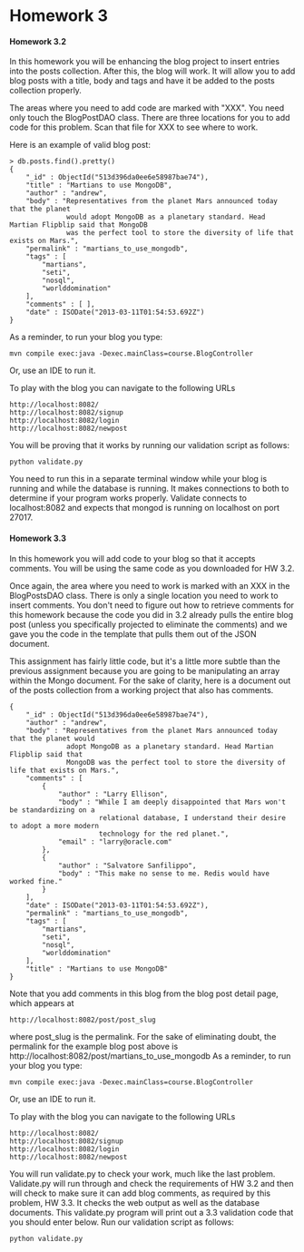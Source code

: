 Homework 3
=====

#### Homework 3.2

In this homework you will be enhancing the blog project to insert entries into the posts collection. After this, the blog will work. It will allow you to add blog posts with a title, body and tags and have it be added to the posts collection properly. 

The areas where you need to add code are marked with "XXX". You need only touch the BlogPostDAO class. There are three locations for you to add code for this problem. Scan that file for XXX to see where to work. 

Here is an example of valid blog post: 
```
> db.posts.find().pretty()
{
    "_id" : ObjectId("513d396da0ee6e58987bae74"),
    "title" : "Martians to use MongoDB",
    "author" : "andrew",
    "body" : "Representatives from the planet Mars announced today that the planet 
              would adopt MongoDB as a planetary standard. Head Martian Flipblip said that MongoDB 
              was the perfect tool to store the diversity of life that exists on Mars.",
    "permalink" : "martians_to_use_mongodb",
    "tags" : [
        "martians",
        "seti",
        "nosql",
        "worlddomination"
    ],
    "comments" : [ ],
    "date" : ISODate("2013-03-11T01:54:53.692Z")
}
```


As a reminder, to run your blog you type: 
```
mvn compile exec:java -Dexec.mainClass=course.BlogController
```

Or, use an IDE to run it. 

To play with the blog you can navigate to the following URLs 
```
http://localhost:8082/
http://localhost:8082/signup
http://localhost:8082/login
http://localhost:8082/newpost
```

You will be proving that it works by running our validation script as follows: 
```
python validate.py
```

You need to run this in a separate terminal window while your blog is running and while the database is running. It makes connections to both to determine if your program works properly. Validate connects to localhost:8082 and expects that mongod is running on localhost on port 27017.

#### Homework 3.3

In this homework you will add code to your blog so that it accepts comments. You will be using the same code as you downloaded for HW 3.2. 

Once again, the area where you need to work is marked with an XXX in the BlogPostsDAO class. There is only a single location you need to work to insert comments. You don't need to figure out how to retrieve comments for this homework because the code you did in 3.2 already pulls the entire blog post (unless you specifically projected to eliminate the comments) and we gave you the code in the template that pulls them out of the JSON document. 

This assignment has fairly little code, but it's a little more subtle than the previous assignment because you are going to be manipulating an array within the Mongo document. For the sake of clarity, here is a document out of the posts collection from a working project that also has comments. 
```
{
	"_id" : ObjectId("513d396da0ee6e58987bae74"),
	"author" : "andrew",
	"body" : "Representatives from the planet Mars announced today that the planet would 
	          adopt MongoDB as a planetary standard. Head Martian Flipblip said that 
	          MongoDB was the perfect tool to store the diversity of life that exists on Mars.",
	"comments" : [
		{
			"author" : "Larry Ellison",
			"body" : "While I am deeply disappointed that Mars won't be standardizing on a 
			          relational database, I understand their desire to adopt a more modern 
			          technology for the red planet.",
			"email" : "larry@oracle.com"
		},
		{
			"author" : "Salvatore Sanfilippo",
			"body" : "This make no sense to me. Redis would have worked fine."
		}
	],
	"date" : ISODate("2013-03-11T01:54:53.692Z"),
	"permalink" : "martians_to_use_mongodb",
	"tags" : [
		"martians",
		"seti",
		"nosql",
		"worlddomination"
	],
	"title" : "Martians to use MongoDB"
}
```

Note that you add comments in this blog from the blog post detail page, which appears at
```
http://localhost:8082/post/post_slug
```

where post_slug is the permalink. For the sake of eliminating doubt, the permalink for the example blog post above is http://localhost:8082/post/martians_to_use_mongodb 
As a reminder, to run your blog you type: 
```
mvn compile exec:java -Dexec.mainClass=course.BlogController
```

Or, use an IDE to run it. 

To play with the blog you can navigate to the following URLs 
```
http://localhost:8082/
http://localhost:8082/signup
http://localhost:8082/login
http://localhost:8082/newpost
```

You will run validate.py to check your work, much like the last problem. Validate.py will run through and check the requirements of HW 3.2 and then will check to make sure it can add blog comments, as required by this problem, HW 3.3. It checks the web output as well as the database documents. This validate.py program will print out a 3.3 validation code that you should enter below. Run our validation script as follows: 
```
python validate.py
```
